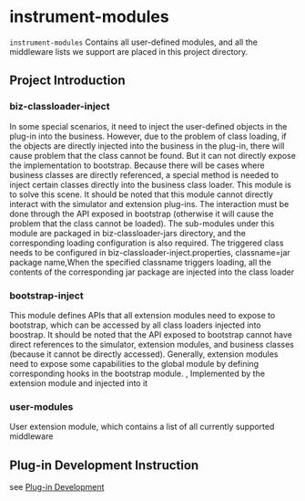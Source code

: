 # instrument-modules
`instrument-modules` Contains all user-defined modules, and all the middleware lists we support are placed in this project directory.

## Project Introduction
### biz-classloader-inject

In some special scenarios, it need to inject the user-defined objects in the plug-in into the business. However, due to the problem of class loading, if the objects are directly injected into the business in the plug-in, there will cause problem that the class cannot be found. But it can not directly expose the implementation to bootstrap. Because there will be cases where business classes are directly referenced, a special method is needed to inject certain classes directly into the business class loader. This module is to solve this scene.
It should be noted that this module cannot directly interact with the simulator and extension plug-ins. The interaction must be done through the API exposed in bootstrap (otherwise it will cause the problem that the class cannot be loaded). The sub-modules under this module are packaged in biz-classloader-jars directory, and the corresponding loading configuration is also required. The triggered class needs to be configured in biz-classloader-inject.properties, classname=jar package name,When the specified classname triggers loading, all the contents of the corresponding jar package are injected into the class loader

### bootstrap-inject

This module defines APIs that all extension modules need to expose to bootstrap, which can be accessed by all class loaders injected into boostrap. It should be noted that the API exposed to bootstrap cannot have direct references to the simulator, extension modules, and business classes (because it cannot be directly accessed). Generally, extension modules need to expose some capabilities to the global module by defining corresponding hooks in the bootstrap module. , Implemented by the extension module and injected into it 

### user-modules
User extension module, which contains a list of all currently supported middleware 

## Plug-in Development Instruction

see [Plug-in Development](./PluginDevInEnglish.md)
